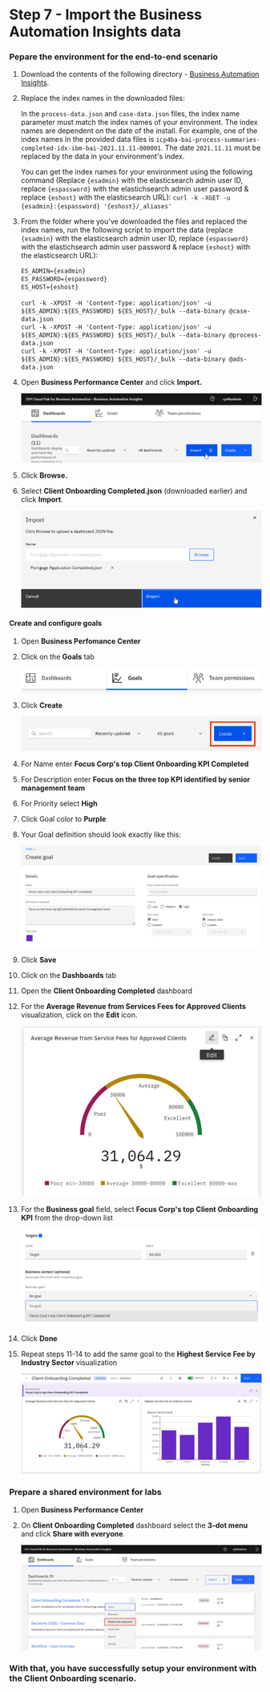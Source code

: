 # Step 7 - Import the Business Automation Insights data

### Pepare the environment for the end-to-end scenario

1. Download the contents of the following directory - [Business Automation Insights](Solution%20Exports/Business%20Automation%20Insights).

2. Replace the index names in the downloaded files:

   In the `process-data.json` and `case-data.json` files, the index name parameter must match the index names of your environment. The index names are dependent on the date of the install. For example, one of the index names in the provided data files is `icp4ba-bai-process-summaries-completed-idx-ibm-bai-2021.11.11-000001`. The date `2021.11.11` must be replaced by the data in your environment's index. 

   You can get the index names for your environment using the following command (Replace `{esadmin}` with the elasticsearch admin user ID, replace `{espassword}` with the elastichsearch admin user password & replace `{eshost}` with the elasticsearch URL):
   `curl -k -XGET -u {esadmin}:{espassword} '{eshost}/_aliases'`

3. From the folder where you've downloaded the files and replaced the index names, run the following script to import the data (replace `{esadmin}` with the elasticsearch admin user ID, replace `{espassword}` with the elastichsearch admin user password & replace `{eshost}` with the elasticsearch URL):

   ```
   ES_ADMIN={esadmin}
   ES_PASSWORD={espassword}
   ES_HOST={eshost}
   
   curl -k -XPOST -H 'Content-Type: application/json' -u ${ES_ADMIN}:${ES_PASSWORD} ${ES_HOST}/_bulk --data-binary @case-data.json
   curl -k -XPOST -H 'Content-Type: application/json' -u ${ES_ADMIN}:${ES_PASSWORD} ${ES_HOST}/_bulk --data-binary @process-data.json
   curl -k -XPOST -H 'Content-Type: application/json' -u ${ES_ADMIN}:${ES_PASSWORD} ${ES_HOST}/_bulk --data-binary @ads-data.json
   ```

4. Open **Business Performance Center** and click **Import.**

   ![](images/BAI-1.png)

5. Click **Browse.**

6. Select **Client Onboarding Completed.json** (downloaded earlier) and click **Import**.

   ![](images/BAI-2.png)

#### Create and configure goals

1. Open **Business Perfomance Center**

2. Click on the **Goals** tab

   ![](images/BAI-goals.png)

3. Click **Create**

   ![](images/BAI-create-goal.png)

4. For Name enter **Focus Corp's top Client Onboarding KPI Completed**

5. For Description enter **Focus on the three top KPI identified by senior management team**

6. For Priority select **High**

7. Click Goal color to **Purple**

8. Your Goal definition should look exactly like this:

   ![](images/BAI-goal-definition.png)

9. Click **Save**

10. Click on the **Dashboards** tab

11. Open the **Client Onboarding Completed** dashboard

12. For the **Average Revenue from Services Fees for Approved Clients** visualization, click on the **Edit** icon.

    ![](images/BAI-add-goal-to-viz.png)

13. For the **Business goal** field, select **Focus Corp's top Client Onboarding KPI** from the drop-down list

    ![](images/BAI-select-goal.png)

14. Click **Done**

15. Repeat steps 11-14 to add the same goal to the **Highest Service Fee by Industry Sector** visualization

    ![](images/BAI-goal-completed.png)

### Prepare a shared environment for labs

1. Open **Business Performance Center**

2. On **Client Onboarding Completed** dashboard select the **3-dot menu** and click **Share with everyone**.

   ![](images/BAI-3.png)



### With that, you have successfully setup your environment with the Client Onboarding scenario.




